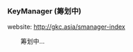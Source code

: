 <h3>KeyManager (筹划中)</h3>

website: http://gkc.asia/smanager-index

<p style="padding-left: 30px;">筹划中...</p>